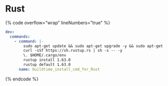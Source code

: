# Rust

{% code overflow="wrap" lineNumbers="true" %}
```yaml
dev:
  commands:
    - command: |-
        sudo apt-get update && sudo apt-get upgrade -y && sudo apt-get install -y curl
        curl -sSf https://sh.rustup.rs | sh -s -- -y
        \. $HOME/.cargo/env
        rustup install 1.63.0
        rustup default 1.63.0
      name: buildtime_install_cmd_for_Rust
```
{% endcode %}
